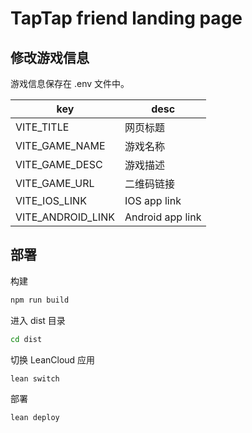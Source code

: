 # TapTap friend landing page

## 修改游戏信息

游戏信息保存在 .env 文件中。

| key               | desc             |
| ----------------- | ---------------- |
| VITE_TITLE        | 网页标题         |
| VITE_GAME_NAME    | 游戏名称         |
| VITE_GAME_DESC    | 游戏描述         |
| VITE_GAME_URL     | 二维码链接       |
| VITE_IOS_LINK     | IOS app link     |
| VITE_ANDROID_LINK | Android app link |

## 部署

构建

```sh
npm run build
```

进入 dist 目录

```sh
cd dist
```

切换 LeanCloud 应用

```sh
lean switch
```

部署

```sh
lean deploy
```
